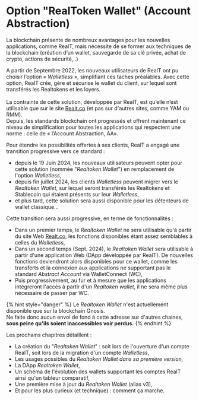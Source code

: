 # Option "RealToken Wallet" (Account Abstraction)

La blockchain présente de nombreux avantages pour les nouvelles applications, comme RealT, mais nécessite de se former aux techniques de la blockchain (création d’un wallet, sauvegarde de sa clé privée, achat de crypto, actions de sécurité,..)

A partir de Septembre 2022, les nouveaux utilisateurs de RealT ont pu choisir l’option « _Walletless_ », simplifiant ces taches préalables. Avec cette option, RealT crée, gère et sécurise le wallet du client, sur lequel sont transférés les Realtokens et les loyers.\
\
La contrainte de cette solution, développée par RealT, est qu’elle n’est utilisable que sur le site [Realt.co](https://realt.co/) (et pas sur d'autres sites, comme YAM ou RMM).\
Depuis, les standards blockchain ont progressés et offrent maintenant ce niveau de simplification pour toutes les applications qui respectent une norme : celle de « l’Account Abstraction, AA».

Pour étendre les possibilités offertes à ses clients, RealT a engagé une transition progressive vers ce standard :

* depuis le 19 Juin 2024, les nouveaux utilisateurs peuvent opter pour cette solution (nommée "_Realtoken Wallet_") en remplacement de l'option _Walletless_,
* depuis fin juillet 2024, les clients _Walletless_ peuvent migrer vers le _Realtoken Wallet_, sur lequel seront transférés les Realtokens et Stablecoin qui étaient présents sur leur _Walletless_,
* et plus tard, cette solution sera aussi disponible pour les détenteurs de wallet classique...

Cette transition sera aussi progressive, en terme de fonctionnalités :

* Dans un premier temps, le _Realtoken Wallet_ ne sera utilisable qu'à partir du site Web [Realt.co](https://realt.co/), les fonctions disponibles étant assez semblables à celles du _Walletless_,
* Dans un second temps (Sept. 2024), le _Realtoken Wallet_ sera utilisable à partir d'une application Web (DApp développée par RealT). De nouvelles fonctions deviendront alors disponibles pour ce wallet, comme les transferts et la connexion aux applications ne supportant pas le standard _Abstract Account_ via WalletConnect (WC),
* Puis progressivement, au fur et à mesure que les applications intégreront l'accès à partir d'un _Realtoken wallet_, il ne sera même plus nécessaire de passer par WC.

{% hint style="danger" %}
Le _Realtoken Wallet_ n'est actuellement disponible que sur la blockchain Gnosis. \
Ne faite donc aucun envoi de fond à cette adresse sur d'autres chaines, **sous peine qu'ils soient inaccessibles voir perdus.**
{% endhint %}

Les prochains chapitres détaillent :

* La création du "_Realtoken Wallet_" : soit lors de l'ouverture d'un compte RealT, soit lors de la migration d'un compte _Walletless_,&#x20;
* Les usages possibles du _Realtoken Wallet dans sa première version,_
* La DApp  _Realtoken Wallet_,
* Un schéma de l'évolution des wallets supportant les comptes RealT ainsi qu'un tableur comparatif,
* Une première mise à  jour  du _Realtoken Wallet_ (alias v3),
* Et pour les plus curieux (et technique) : comment ça marche.



